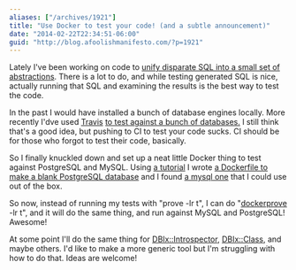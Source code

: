 ```yaml
---
aliases: ["/archives/1921"]
title: "Use Docker to test your code! (and a subtle announcement)"
date: "2014-02-22T22:34:51-06:00"
guid: "http://blog.afoolishmanifesto.com/?p=1921"
---
```

Lately I've been working on code to [unify disparate SQL into a small set of abstractions](https://github.com/frioux/DBIx-Class-Helpers/commits/dt). There is a lot to do, and while testing generated SQL is nice, actually running that SQL and examining the results is the best way to test the code.

In the past I would have installed a bunch of database engines locally. More recently I'dve used [Travis](http://travis-ci.org/frioux) [to test against a bunch of databases.](https://github.com/frioux/DBIx-Introspector/commit/95524d7808f7305598d368af3022727ef985c010) I still think that's a good idea, but pushing to CI to test your code sucks. CI should be for those who forgot to test their code, basically.

So I finally knuckled down and set up a neat little Docker thing to test against PostgreSQL and MySQL. Using [a tutorial](http://docs.docker.io/en/latest/examples/postgresql_service/) I wrote [ a Dockerfile to make a blank PostgreSQL database](https://github.com/frioux/DBIx-Class-Helpers/blob/dt/Dockerfile) and I found [a mysql one](https://index.docker.io/u/orchardup/mysql/) that I could use out of the box.

So now, instead of running my tests with "prove -lr t", I can do "[dockerprove](https://github.com/frioux/DBIx-Class-Helpers/blob/dt/dockerprove) -lr t", and it will do the same thing, and run against MySQL and PostgreSQL! Awesome!

At some point I'll do the same thing for [DBIx::Introspector](/archives/1847), [DBIx::Class](), and maybe others. I'd like to make a more generic tool but I'm struggling with how to do that. Ideas are welcome!

